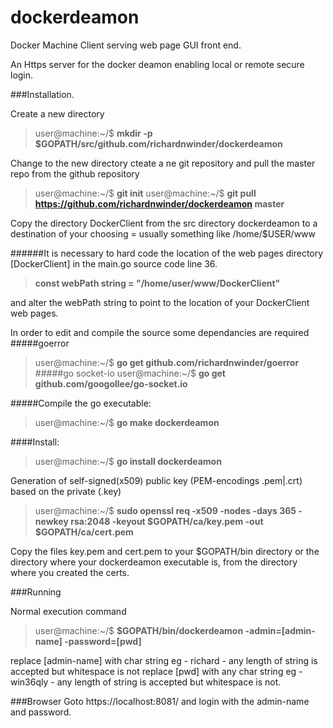 # dockerdeamon
Docker Machine Client serving web page GUI front end.

An Https server for the docker deamon enabling local or remote secure login.

###Installation.

Create a new directory
>user@machine:~/$ **mkdir -p $GOPATH/src/github.com/richardnwinder/dockerdeamon**

Change to the new directory cteate a ne git repository and pull the master repo from the github repository
>user@machine:~/$ **git init**
>user@machine:~/$ **git pull https://github.com/richardnwinder/dockerdeamon master**

Copy the directory DockerClient from the src directory dockerdeamon to a destination of your choosing = usually something like /home/$USER/www

######It is necessary to hard code the location of the web pages directory [DockerClient] in the main.go source code line 36.

>**const webPath string = "/home/user/www/DockerClient"**

and alter the webPath string to point to the location of your DockerClient web pages.

In order to edit and compile the source some dependancies are required
#####goerror
>user@machine:~/$ **go get github.com/richardnwinder/goerror**
#####go socket-io
>user@machine:~/$ **go get github.com/googollee/go-socket.io**

#####Compile the go executable:
>user@machine:~/$ **go make dockerdeamon**

####Install:
>user@machine:~/$ **go install dockerdeamon**

Generation of self-signed(x509) public key (PEM-encodings .pem|.crt) based on the private (.key)
>user@machine:~/$ **sudo openssl req -x509 -nodes -days 365 -newkey rsa:2048 -keyout $GOPATH/ca/key.pem -out  $GOPATH/ca/cert.pem**

Copy the files key.pem and cert.pem to your $GOPATH/bin directory or the directory where your dockerdeamon executable is, from the directory where you created the certs.

###Running

Normal execution command
>user@machine:~/$ **$GOPATH/bin/dockerdeamon -admin=[admin-name] -password=[pwd]**

replace [admin-name] with char string eg - richard - any length of string is accepted but whitespace is not
replace [pwd] with any char string eg - win36qly - any length of string is accepted but whitespace is not.

###Browser
Goto https://localhost:8081/ and login with the admin-name and password.
